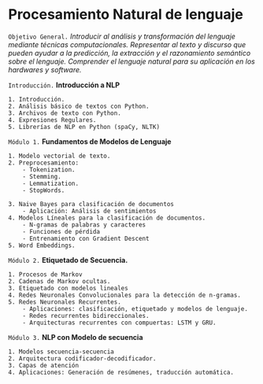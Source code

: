 # Procesamiento Natural de lenguaje 


`Objetivo General.` *Introducir al análisis y transformación del lenguaje mediante técnicas computacionales. Representar al texto y discurso que pueden ayudar a la predicción, la extracción y el razonamiento semántico sobre el lenguaje. Comprender el lenguaje natural para su aplicación en los hardwares y software.*

`Introducción.` **Introducción a NLP**

    1. Introducción. 
    2. Análisis básico de textos con Python.
    3. Archivos de texto con Python.
    4. Expresiones Regulares.
    5. Librerías de NLP en Python (spaCy, NLTK)
 
    
`Módulo 1.` **Fundamentos de Modelos de Lenguaje**

    1. Modelo vectorial de texto.
    2. Preprocesamiento: 
        - Tokenization.
        - Stemming.
        - Lemmatization.
        - StopWords.
        
    3. Naive Bayes para clasificación de documentos
        - Aplicación: Análisis de sentimientos
    4. Modelos Líneales para la clasificación de documentos.
        - N-gramas de palabras y caracteres
        - Funciones de pérdida
        - Entrenamiento con Gradient Descent
    5. Word Embeddings.
    

`Módulo 2.` **Etiquetado de Secuencia.**

    1. Procesos de Markov    
    2. Cadenas de Markov ocultas.
    3. Etiquetado con modelos lineales
    4. Redes Neuronales Convolucionales para la detección de n-gramas.
    5. Redes Neuronales Recurrentes.
        - Aplicaciones: clasificación, etiquetado y modelos de lenguaje.
        - Redes recurrentes bidireccionales.
        - Arquitecturas recurrentes con compuertas: LSTM y GRU.

    
`Módulo 3.` **NLP con Modelo de secuencia**

    1. Modelos secuencia-secuencia
    2. Arquitectura codificador-decodificador.
    3. Capas de atención
    4. Aplicaciones: Generación de resúmenes, traducción automática.
    
    